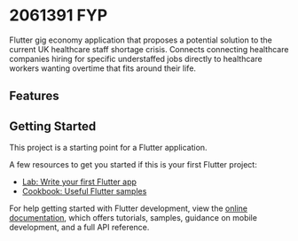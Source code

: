 # 2061391 FYP 

Flutter gig economy application that proposes a potential solution to the current UK healthcare staff shortage crisis. Connects connecting healthcare companies hiring for specific understaffed jobs directly to healthcare workers wanting overtime that fits around their life. 

## Features

## Getting Started

This project is a starting point for a Flutter application.

A few resources to get you started if this is your first Flutter project:

- [Lab: Write your first Flutter app](https://docs.flutter.dev/get-started/codelab)
- [Cookbook: Useful Flutter samples](https://docs.flutter.dev/cookbook)

For help getting started with Flutter development, view the
[online documentation](https://docs.flutter.dev/), which offers tutorials,
samples, guidance on mobile development, and a full API reference.

